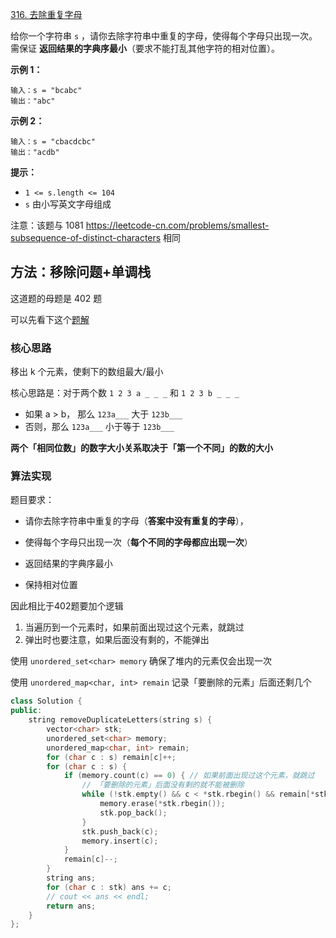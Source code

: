 [316. 去除重复字母](https://leetcode-cn.com/problems/remove-duplicate-letters/)

给你一个字符串 `s` ，请你去除字符串中重复的字母，使得每个字母只出现一次。需保证 **返回结果的字典序最小**（要求不能打乱其他字符的相对位置）。

**示例 1：**

```
输入：s = "bcabc"
输出："abc"
```

**示例 2：**

```
输入：s = "cbacdcbc"
输出："acdb"
```

**提示：**

- `1 <= s.length <= 104`
- `s` 由小写英文字母组成

注意：该题与 1081 https://leetcode-cn.com/problems/smallest-subsequence-of-distinct-characters 相同

## 方法：移除问题+单调栈

这道题的母题是 402 题

可以先看下这个[题解](https://leetcode-cn.com/problems/remove-k-digits/solution/by-dodo_1202-9pa0/)

### 核心思路

移出 k 个元素，使剩下的数组最大/最小

核心思路是：对于两个数 `1 2 3 a _ _ _` 和 `1 2 3 b _ _ _`

- 如果 a > b， 那么 `123a___` 大于 `123b___`
- 否则，那么 `123a___` 小于等于 `123b___`

**两个「相同位数」的数字大小关系取决于「第一个不同」的数的大小**

### 算法实现

题目要求：

- 请你去除字符串中重复的字母（**答案中没有重复的字母**），
- 使得每个字母只出现一次（**每个不同的字母都应出现一次**）

- 返回结果的字典序最小
- 保持相对位置

因此相比于402题要加个逻辑

1. 当遍历到一个元素时，如果前面出现过这个元素，就跳过
2. 弹出时也要注意，如果后面没有剩的，不能弹出

使用 `unordered_set<char> memory` 确保了堆内的元素仅会出现一次

使用 `unordered_map<char, int> remain` 记录「要删除的元素」后面还剩几个

```cpp
class Solution {
public:
    string removeDuplicateLetters(string s) {
        vector<char> stk;
        unordered_set<char> memory;
        unordered_map<char, int> remain;
        for (char c : s) remain[c]++;
        for (char c : s) {
            if (memory.count(c) == 0) { // 如果前面出现过这个元素，就跳过
                // 「要删除的元素」后面没有剩的就不能被删除
                while (!stk.empty() && c < *stk.rbegin() && remain[*stk.rbegin()] != 0) {
                    memory.erase(*stk.rbegin());
                    stk.pop_back();
                }
                stk.push_back(c);
                memory.insert(c);
            }
            remain[c]--;
        }
        string ans;
        for (char c : stk) ans += c;
        // cout << ans << endl;
        return ans;
    }
};
```

